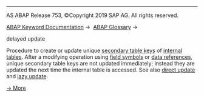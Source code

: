   

* * *

AS ABAP Release 753, ©Copyright 2019 SAP AG. All rights reserved.

[ABAP Keyword Documentation](https://help.sap.com/doc/abapdocu_753_index_htm/7.53/en-US/abenabap.htm) →  [ABAP Glossary](https://help.sap.com/doc/abapdocu_753_index_htm/7.53/en-US/abenabap_glossary.htm) → 

delayed update

Procedure to create or update unique [secondary table keys](https://help.sap.com/doc/abapdocu_753_index_htm/7.53/en-US/abensecondary_table_key_glosry.htm "Glossary Entry") of [internal tables](https://help.sap.com/doc/abapdocu_753_index_htm/7.53/en-US/abeninternal_table_glosry.htm "Glossary Entry"). After a modifying operation using [field symbols](https://help.sap.com/doc/abapdocu_753_index_htm/7.53/en-US/abenfield_symbol_glosry.htm "Glossary Entry") or [data references](https://help.sap.com/doc/abapdocu_753_index_htm/7.53/en-US/abendata_reference_glosry.htm "Glossary Entry"), unique secondary table keys are not updated immediately; instead they are updated the next time the internal table is accessed. See also [direct update](https://help.sap.com/doc/abapdocu_753_index_htm/7.53/en-US/abendirect_update_glosry.htm "Glossary Entry") and [lazy update](https://help.sap.com/doc/abapdocu_753_index_htm/7.53/en-US/abenlazy_update_glosry.htm "Glossary Entry").

[→ More](https://help.sap.com/doc/abapdocu_753_index_htm/7.53/en-US/abenitab_key_secondary_update.htm)